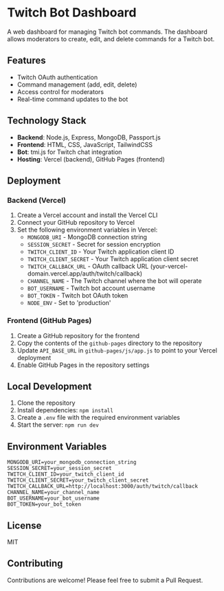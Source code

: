 # Twitch Bot Dashboard

A web dashboard for managing Twitch bot commands. The dashboard allows moderators to create, edit, and delete commands for a Twitch bot.

## Features

- Twitch OAuth authentication
- Command management (add, edit, delete)
- Access control for moderators
- Real-time command updates to the bot

## Technology Stack

- **Backend**: Node.js, Express, MongoDB, Passport.js
- **Frontend**: HTML, CSS, JavaScript, TailwindCSS
- **Bot**: tmi.js for Twitch chat integration
- **Hosting**: Vercel (backend), GitHub Pages (frontend)

## Deployment

### Backend (Vercel)

1. Create a Vercel account and install the Vercel CLI
2. Connect your GitHub repository to Vercel
3. Set the following environment variables in Vercel:
   - `MONGODB_URI` - MongoDB connection string
   - `SESSION_SECRET` - Secret for session encryption
   - `TWITCH_CLIENT_ID` - Your Twitch application client ID
   - `TWITCH_CLIENT_SECRET` - Your Twitch application client secret
   - `TWITCH_CALLBACK_URL` - OAuth callback URL (your-vercel-domain.vercel.app/auth/twitch/callback)
   - `CHANNEL_NAME` - The Twitch channel where the bot will operate
   - `BOT_USERNAME` - Twitch bot account username
   - `BOT_TOKEN` - Twitch bot OAuth token
   - `NODE_ENV` - Set to 'production'

### Frontend (GitHub Pages)

1. Create a GitHub repository for the frontend
2. Copy the contents of the `github-pages` directory to the repository
3. Update `API_BASE_URL` in `github-pages/js/app.js` to point to your Vercel deployment
4. Enable GitHub Pages in the repository settings

## Local Development

1. Clone the repository
2. Install dependencies: `npm install`
3. Create a `.env` file with the required environment variables
4. Start the server: `npm run dev`

## Environment Variables

```
MONGODB_URI=your_mongodb_connection_string
SESSION_SECRET=your_session_secret
TWITCH_CLIENT_ID=your_twitch_client_id
TWITCH_CLIENT_SECRET=your_twitch_client_secret
TWITCH_CALLBACK_URL=http://localhost:3000/auth/twitch/callback
CHANNEL_NAME=your_channel_name
BOT_USERNAME=your_bot_username
BOT_TOKEN=your_bot_token
```

## License

MIT

## Contributing

Contributions are welcome! Please feel free to submit a Pull Request. 